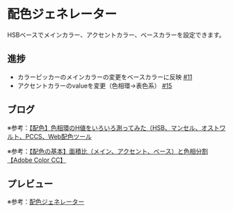 # 配色ジェネレーター

HSBベースでメインカラー、アクセントカラー、ベースカラーを設定できます。

## 進捗

* カラーピッカーのメインカラーの変更をベースカラーに反映 [#11](https://github.com/ryo-i/color-scheme-generator/issues/11)
* アクセントカラーのvalueを変更（色相環→表色系） [#15](https://github.com/ryo-i/color-scheme-generator/issues/15)

## ブログ

※参考：[【配色】色相環のH値をいろいろ測ってみた（HSB、マンセル、オストワルト、PCCS、Web配色ツール](https://www.i-ryo.com/entry/2019/02/24/211711)

※参考：[【配色の基本】面積比（メイン、アクセント、ベース）と色相分割【Adobe Color CC】](https://www.i-ryo.com/entry/2019/02/28/215606)

## プレビュー

※参考：[配色ジェネレーター](https://color-scheme-generator.vercel.app)